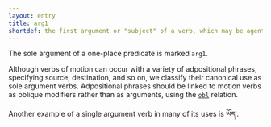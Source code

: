 ```yaml
---
layout: entry
title: arg1 
shortdef: the first argument or "subject" of a verb, which may be agentive or unmarked, but not oblique
---
```

The sole argument of a one-place predicate is marked `arg1`.

Although verbs of motion can occur with a variety of adpositional phrases,
specifying source, destination, and so on, we classify their canonical
use as sole argument verbs. Adpositional phrases
should be linked to motion verbs as oblique modifiers rather than
as arguments, using the [`obl`](http://universaldependencies.org/u/dep/obl.html)
relation.

Another example of a single argument verb in many of its uses is ཡོད་.


